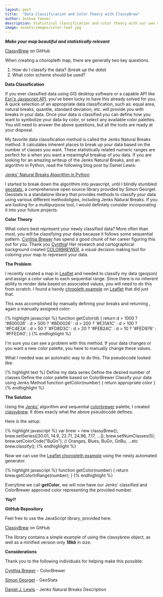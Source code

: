 ```yaml
---
layout: post
title:  "Data Classification and Color Theory with ClassyBrew"
author: Joshua Tanner
description: Statistical classification and color theory with our own open source library.
image: assets/images/color-leaf.jpg
---
```

***Make your map beautiful and statistically relevant***

[ClassyBrew][classybrew] on GitHub

When creating a choropleth map, there are generally two key questions.

1. How do I classify the data? (*break up the data*)
2. What color scheme should be used?

**Data Classification**

If you ever classified data using GIS desktop software or a capable API like [Esri's Javascript API][breaksesri], you've been lucky to have this already solved for you.  A quick selection of an appropriate data classification, such as: equal area, natural breaks, quantile, standard deviation, etc. will provide you with breaks in your data.  Once your data is classified you can define how you want to symbolize your data by color, or select any available color palettes.  You still need to answer the above questions, but all the tools are ready at your disposal.

My favorite data classification method is called the Jenks Natural Breaks method.  It calculates inherent places to break up your data based on the number of classes you want.  These statistically related numeric ranges are perfect for a when you want a meaningful breakup of you data.  If you are looking for an amazing writeup of the Jenks Natural Breaks, and an algorithm in Python, read the following blog post by Daniel Lewis:

[Jenks' Natural Breaks Algorithm in Python][jenks]

I started to break down the algorithim into javascript, until I blindly stumbled [geostats][geostats], a comprehensive open source library provided by Simon Georget.  Geostats is a standalone library that provides methods to classify your data using various different methodoligies, including Jenks Natural Breaks.  If you are looking for a multipurpose tool, I would defintely consider incorporating it into your future projects.

**Color Theory**

What colors best represent your newly classified data?  More often than most, you will be classifying your data because it follows some sequential pattern.  [Cynthia Brewer][cynthia] has spend a good chunk of her career figuring this out for you.  Thank you [Cynthia][cynthia]!  Her research and cartographical background created [COLORBREWER], a visual decision making tool for coloring your map to represent your data.  

**The Problem**

I recently created a map in [Leaflet][leaflet] and needed to classify my data (geojson) and assign a color value to each sequential range.  Since there is no inherent ability to render data based on associated values, you will need to do this from scratch.  I found a handy [chropleth example][leaflet-example] on [Leaflet][leaflet] that did just that.

This was accomplished by manually defining your breaks and returning , again a manually assigned color:

{% highlight javascript %}
function getColor(d) {
    return d > 1000 ? '#800026' :
           d > 500  ? '#BD0026' :
           d > 200  ? '#E31A1C' :
           d > 100  ? '#FC4E2A' :
           d > 50   ? '#FD8D3C' :
           d > 20   ? '#FEB24C' :
           d > 10   ? '#FED976' :
                      '#FFEDA0';
}
{% endhighlight %}

I'm sure you can see a problem with this method.  If your data changes or you want a new color palette, you have to manually change these values.

What I needed was an automatic way to do this.  The pseudocode looked like:

{% highlight text %}
Define my data series
Define the desired number of classes
Define the color palette based on ColorBrewer
Classify your data using Jenks Method
function getColor(number) {
	return appropriate color
}
{% endhighlight %}

**The Solution**

Using the [Jenks'][jenks] algorithm and sequential [colorbrewer][colorbrewer] palette, I created [classybrew][classybrew].  It does exacly what the above pseudocode defines.

Here is the setup:

{% highlight javascript %}
var brew = new classyBrew();
brew.setSeries([30.01, 14.9, 22.71, 24.96, 7.17, ...]);
brew.setNumClasses(5);
brew.setColorCode("BuGn"); // Oranges, Blues, BuGn, GnBu, ...etc
brew.classify();
{% endhighlight %}

Now we can use the [Leaflet choropleth example][leaflet-example] using the newly automated generator.

{% highlight javascript %}
function getColor(number) {
    return brew.getColorInRange(number);
}
{% endhighlight %}

Everytime we call **getColor**, we will now have our Jenks' classified and ColorBrewer approved color representing the provided number.  

***Yay!!***

**GitHub Repository**

Feel free to use the JavaScript library, provided here:

[ClassyBrew][classybrew] on GitHub

The library contains a simple example of using the classybrew object, as well as a minified version only ***18kb*** in size.

**Considerations**

Thank you to the following individuals for helping make this possible:

[Cynthia Brewer][cynthia] - ColorBrewer

[Simon Georget][geostats] - GeoStats

[Daniel J. Lewis][jenks] - Jenks Natural Breaks Description

[leaflet]: http://leafletjs.com/
[cynthia]: http://www.personal.psu.edu/cab38/
[leaflet-example]: http://leafletjs.com/examples/choropleth.html
[colorbrewer]: https://github.com/axismaps/colorbrewer
[geostats]: https://github.com/simogeo/geostats
[classybrew]: https://github.com/tannerjt/classybrew
[breaksesri]: https://developers.arcgis.com/javascript/jsapi/classbreaksrenderer-amd.html
[jenks]: http://danieljlewis.org/2010/06/07/jenks-natural-breaks-algorithm-in-python/
